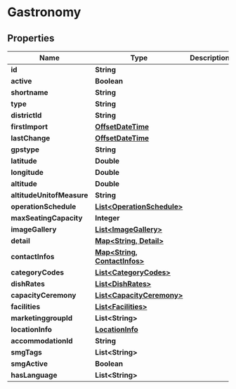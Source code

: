 
# Gastronomy

## Properties
Name | Type | Description | Notes
------------ | ------------- | ------------- | -------------
**id** | **String** |  |  [optional]
**active** | **Boolean** |  |  [optional]
**shortname** | **String** |  |  [optional]
**type** | **String** |  |  [optional]
**districtId** | **String** |  |  [optional]
**firstImport** | [**OffsetDateTime**](OffsetDateTime.md) |  |  [optional]
**lastChange** | [**OffsetDateTime**](OffsetDateTime.md) |  |  [optional]
**gpstype** | **String** |  |  [optional]
**latitude** | **Double** |  |  [optional]
**longitude** | **Double** |  |  [optional]
**altitude** | **Double** |  |  [optional]
**altitudeUnitofMeasure** | **String** |  |  [optional]
**operationSchedule** | [**List&lt;OperationSchedule&gt;**](OperationSchedule.md) |  |  [optional]
**maxSeatingCapacity** | **Integer** |  |  [optional]
**imageGallery** | [**List&lt;ImageGallery&gt;**](ImageGallery.md) |  |  [optional]
**detail** | [**Map&lt;String, Detail&gt;**](Detail.md) |  |  [optional]
**contactInfos** | [**Map&lt;String, ContactInfos&gt;**](ContactInfos.md) |  |  [optional]
**categoryCodes** | [**List&lt;CategoryCodes&gt;**](CategoryCodes.md) |  |  [optional]
**dishRates** | [**List&lt;DishRates&gt;**](DishRates.md) |  |  [optional]
**capacityCeremony** | [**List&lt;CapacityCeremony&gt;**](CapacityCeremony.md) |  |  [optional]
**facilities** | [**List&lt;Facilities&gt;**](Facilities.md) |  |  [optional]
**marketinggroupId** | **List&lt;String&gt;** |  |  [optional]
**locationInfo** | [**LocationInfo**](LocationInfo.md) |  |  [optional]
**accommodationId** | **String** |  |  [optional]
**smgTags** | **List&lt;String&gt;** |  |  [optional]
**smgActive** | **Boolean** |  |  [optional]
**hasLanguage** | **List&lt;String&gt;** |  |  [optional]



